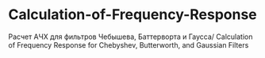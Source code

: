 # Calculation-of-Frequency-Response
Расчет АЧХ для фильтров Чебышева, Баттерворта и Гаусса/ Calculation of Frequency Response for Chebyshev, Butterworth, and Gaussian Filters
